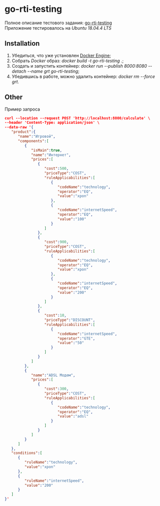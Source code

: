 # go-rti-testing
Полное описание тестового задания: [go-rti-testing](https://github.com/vafinvr/go-rti-testing)  
Приложение тестировалось на _Ubuntu 18.04.4 LTS_

## Installation
1. Убедиться, что уже установлен [Docker Engine](https://docs.docker.com/get-docker/);
2. Собрать _Docker_ образ: _docker build -t go-rti-testing ._;
3. Создать и запустить контейнер: _docker run --publish 8000:8080 --detach --name grt go-rti-testing_;
4. Убедившись в работе, можно удалить контейнер: _docker rm --force grt_.

## Other

Пример запроса

```json
curl --location --request POST 'http://localhost:8000/calculate' \
--header 'Content-Type: application/json' \
--data-raw '{
   "product":{
      "name":"Игровой",
      "components":[
         {
            "isMain":true,
            "name":"Интернет",
            "prices":[
               {
                  "cost":500,
                  "priceType":"COST",
                  "ruleApplicabilities":[
                     {
                        "codeName":"technology",
                        "operator":"EQ",
                        "value":"xpon"
                     },
                     {
                        "codeName":"internetSpeed",
                        "operator":"EQ",
                        "value":"100"
                     }
                  ]
               },
               {
                  "cost":900,
                  "priceType":"COST",
                  "ruleApplicabilities":[
                     {
                        "codeName":"technology",
                        "operator":"EQ",
                        "value":"xpon"
                     },
                     {
                        "codeName":"internetSpeed",
                        "operator":"EQ",
                        "value":"200"
                     }
                  ]
               },
               {
                  "cost":10,
                  "priceType":"DISCOUNT",
                  "ruleApplicabilities":[
                     {
                        "codeName":"internetSpeed",
                        "operator":"GTE",
                        "value":"50"
                     }
                  ]
               }
            ]
         },
         {
            "name":"ADSL Модем",
            "prices":[
               {
                  "cost":300,
                  "priceType":"COST",
                  "ruleApplicabilities":[
                     {
                        "codeName":"technology",
                        "operator":"EQ",
                        "value":"adsl"
                     }
                  ]
               }
            ]
         }
      ]
   },
   "conditions":[
      {
         "ruleName":"technology",
         "value":"xpon"
      },
      {
         "ruleName":"internetSpeed",
         "value":"200"
      }
   ]
}'
```